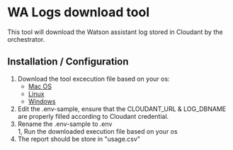 # WA Logs download tool

This tool will download the Watson assistant log stored in Cloudant by the orchestrator.

## Installation / Configuration

1. Download the tool excecution file based on your os:  
   - [Mac OS](../bin/wa-logs-local-macos)    
   - [Linux](../bin/wa-logs-local-linux)   
   - [Windows](../bin/wa-logs-local-win.exe)  
1. Edit the .env-sample, ensure that the CLOUDANT_URL & LOG_DBNAME are properly filled according to Cloudant credential.  
1. Rename the .env-sample to .env  
1, Run the downloaded execution file based on your os  
1. The report should be store in "usage.csv"  